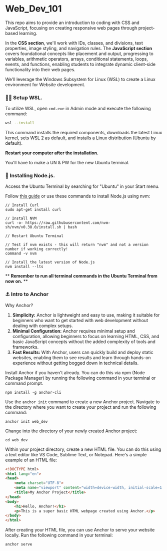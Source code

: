 # Web_Dev_101

This repo aims to provide an introduction to coding with CSS and JavaScript, focusing on creating responsive web pages through project-based learning.

In the **CSS section**, we'll work with IDs, classes, and divisions, text properties, image styling, and navigation rules. 
The **JavaScript section** covers foundational concepts like placement and output, progressing to variables, arithmetic operators, arrays, conditional statements, loops, events, and functions, enabling students to integrate dynamic client-side functionality into their web pages.

We'll leverage the Windows Subsystem for Linux (WSL) to create a Linux environment for Website development.

### 👩‍💻 Setup WSL.

To utilize WSL, open `cmd.exe` in Admin mode and execute the following command:

```bash
wsl --install
```

This command installs the required components, downloads the latest Linux kernel, sets WSL 2 as default, and installs a Linux distribution (Ubuntu by default). 

**Restart your computer after the installation.**

You'll have to make a UN & PW for the new Ubuntu terminal.

### 📀 Installing Node.js.
Access the Ubuntu Terminal by searching for "Ubuntu" in your Start menu. 

Follow [this guide](https://learn.microsoft.com/en-us/windows/dev-environment/javascript/nodejs-on-wsl) or use these commands to install Node.js using nvm:

```
// Install Curl
sudo apt-get install curl

// Install NVM
curl -o- https://raw.githubusercontent.com/nvm-sh/nvm/v0.38.0/install.sh | bash

// Restart Ubuntu Terminal

// Test if nvm exists - this will return "nvm" and not a version number if working correctly!
command -v nvm

// Install the latest version of Node.js
nvm install --lts
```

**
**Remember to run all terminal commands in the Ubuntu Terminal from now on.**
**

### ⚓️ Intro to Anchor 

Why Anchor?

1. **Simplicity:** Anchor is lightweight and easy to use, making it suitable for beginners who want to get started with web development without dealing with complex setups.
2. **Minimal Configuration:** Anchor requires minimal setup and configuration, allowing beginners to focus on learning HTML, CSS, and basic JavaScript concepts without the added complexity of tools and frameworks.
3. **Fast Results:** With Anchor, users can quickly build and deploy static websites, enabling them to see results and learn through hands-on experience without getting bogged down in technical details.

Install Anchor if you haven't already. You can do this via npm (Node Package Manager) by running the following command in your terminal or command prompt.

```
npm install -g anchor-cli
```

Use the `anchor init` command to create a new Anchor project. Navigate to the directory where you want to create your project and run the following command:

```
anchor init web_dev
```

Change into the directory of your newly created Anchor project:

```
cd web_dev
```

Within your project directory, create a new HTML file. You can do this using a text editor like VS Code, Sublime Text, or Notepad. Here's a simple example of an HTML file:

```html
<!DOCTYPE html>
<html lang="en">
<head>
    <meta charset="UTF-8">
    <meta name="viewport" content="width=device-width, initial-scale=1.0">
    <title>My Anchor Project</title>
</head>
<body>
    <h1>Hello, Anchor!</h1>
    <p>This is a super basic HTML webpage created using Anchor.</p>
</body>
</html>
```

After creating your HTML file, you can use Anchor to serve your website locally. Run the following command in your terminal:

```
anchor serve
```
